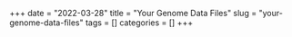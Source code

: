 +++ 
date = "2022-03-28"
title = "Your Genome Data Files"
slug = "your-genome-data-files" 
tags = []
categories = []
+++
